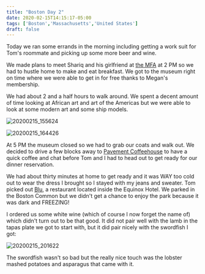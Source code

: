 ```yaml
---
title: "Boston Day 2"
date: 2020-02-15T14:15:17-05:00
tags: ['Boston','Massachusetts','United States']
draft: false
---
```


Today we ran some errands in the morning including getting a work suit for Tom's roommate and picking up some more beer and wine.

We made plans to meet Shariq and his girlfriend at [the MFA](https://www.mfa.org/) at 2 PM so we had to hustle home to make and eat breakfast. We got to the museum right on time where we were able to get in for free thanks to Megan's membership.

We had about 2 and a half hours to walk around. We spent a decent amount of time looking at African art and art of the Americas but we were able to look at some modern art and some ship models.

![20200215_155624](/images/20200215_155624.jpg)

![20200215_164426](/images/20200215_164426.jpg)

At 5 PM the museum closed so we had to grab our coats and walk out. We decided to drive a few blocks away to [Pavement Coffeehouse](https://pavementcoffeehouse.com/) to have a quick coffee and chat before Tom and I had to head out to get ready for our dinner reservation.

We had about thirty minutes at home to get ready and it was WAY too cold out to wear the dress I brought so I stayed with my jeans and sweater. Tom picked out [Blu](http://www.blurestaurant.com/), a restaurant located inside the Equinox Hotel. We parked in the Boston Common but we didn't get a chance to enjoy the park because it was dark and FREEZING!

I ordered us some white wine (which of course I now forget the name of) which didn't turn out to be that good. It did not pair well with the lamb in the tapas plate we got to start with, but it did pair nicely with the swordfish I got:

![20200215_201622](/images/20200215_201622.jpg)

The swordfish wasn't so bad but the really nice touch was the lobster mashed potatoes and asparagus that came with it. 